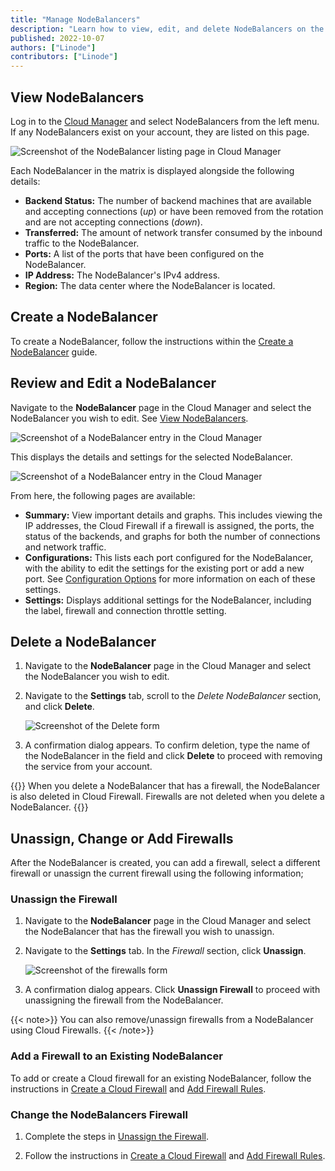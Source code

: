 ```yaml
---
title: "Manage NodeBalancers"
description: "Learn how to view, edit, and delete NodeBalancers on the Linode platform."
published: 2022-10-07
authors: ["Linode"]
contributors: ["Linode"]
---
```


## View NodeBalancers

Log in to the [Cloud Manager](https://cloud.linode.com) and select NodeBalancers from the left menu. If any NodeBalancers exist on your account, they are listed on this page.

![Screenshot of the NodeBalancer listing page in Cloud Manager](nodebalancer-view-list.png)

Each NodeBalancer in the matrix is displayed alongside the following details:

- **Backend Status:** The number of backend machines that are available and accepting connections (*up*) or have been removed from the rotation and are not accepting connections (*down*).
- **Transferred:** The amount of network transfer consumed by the inbound traffic to the NodeBalancer.
- **Ports:** A list of the ports that have been configured on the NodeBalancer.
- **IP Address:** The NodeBalancer's IPv4 address.
- **Region:** The data center where the NodeBalancer is located.

## Create a NodeBalancer

To create a NodeBalancer, follow the instructions within the [Create a NodeBalancer](/docs/products/networking/nodebalancers/guides/create/) guide.

## Review and Edit a NodeBalancer

Navigate to the **NodeBalancer** page in the Cloud Manager and select the NodeBalancer you wish to edit. See [View NodeBalancers](#view-nodebalancers).

![Screenshot of a NodeBalancer entry in the Cloud Manager](nodebalancer-edit.png)

This displays the details and settings for the selected NodeBalancer.

![Screenshot of a NodeBalancer entry in the Cloud Manager](nodebalancer-summary.png)

From here, the following pages are available:

- **Summary:** View important details and graphs. This includes viewing the IP addresses, the Cloud Firewall if a firewall is assigned, the ports, the status of the backends, and graphs for both the number of connections and network traffic.
- **Configurations:** This lists each port configured for the NodeBalancer, with the ability to edit the settings for the existing port or add a new port. See [Configuration Options](/docs/products/networking/nodebalancers/guides/configure/) for more information on each of these settings.
- **Settings:** Displays additional settings for the NodeBalancer, including the label, firewall and connection throttle setting.

## Delete a NodeBalancer

1. Navigate to the **NodeBalancer** page in the Cloud Manager and select the NodeBalancer you wish to edit.

1. Navigate to the **Settings** tab, scroll to the *Delete NodeBalancer* section, and click **Delete**.

    ![Screenshot of the Delete form](nodebalancer-delete.png)

1. A confirmation dialog appears. To confirm deletion, type the name of the NodeBalancer in the field and click **Delete** to proceed with removing the service from your account.

{{<note>}}
When you delete a NodeBalancer that has a firewall, the NodeBalancer is also deleted in Cloud Firewall. Firewalls are not deleted when you delete a NodeBalancer.
{{</note>}}

## Unassign, Change or Add Firewalls

After the NodeBalancer is created, you can add a firewall, select a different firewall or unassign the current firewall using the following information;

### Unassign the Firewall

1. Navigate to the **NodeBalancer** page in the Cloud Manager and select the NodeBalancer that has the firewall you wish to unassign.

1. Navigate to the **Settings** tab. In the *Firewall* section, click **Unassign**.

    ![Screenshot of the firewalls form](nodebalancer-firewall-unassign.png)

1. A confirmation dialog appears. Click **Unassign Firewall** to proceed with unassigning the firewall from the NodeBalancer.

{{< note>}}
You can also remove/unassign firewalls from a NodeBalancer using Cloud Firewalls.
{{< /note>}}

### Add a Firewall to an Existing NodeBalancer

To add or create a Cloud firewall for an existing NodeBalancer, follow the instructions in [Create a Cloud Firewall](/docs/products/networking/cloud-firewall/guides/create-a-cloud-firewall/) and [Add Firewall Rules](/docs/products/networking/cloud-firewall/guides/manage-firewall-rules/).

### Change the NodeBalancers Firewall

1. Complete the steps in [Unassign the Firewall](#unassign-the-firewall).

2. Follow the instructions in [Create a Cloud Firewall](/docs/products/networking/cloud-firewall/guides/create-a-cloud-firewall/) and [Add Firewall Rules](/docs/products/networking/cloud-firewall/guides/manage-firewall-rules/).